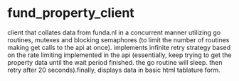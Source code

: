 # fund_property_client
client that collates data from funda.nl in a concurrent manner utilizing go routines, mutexes and blocking semaphores (to limit the number of routines making get calls to the
api at once). implements infinite retry strategy based on the rate limiting implemented in the api (essentially, keep trying to get the property data until the wait period finished.
the go routine will sleep. then retry after 20 seconds).finally, displays data in basic html tablature form.
